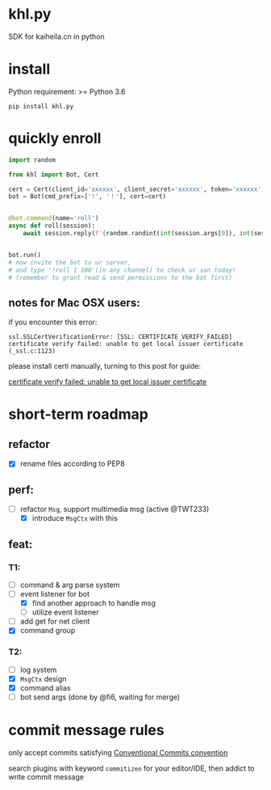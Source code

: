 # khl.py

SDK for kaiheila.cn in python

# install

Python requirement: >= Python 3.6

```shell
pip install khl.py
```

# quickly enroll

```python
import random

from khl import Bot, Cert

cert = Cert(client_id='xxxxxx', client_secret='xxxxxx', token='xxxxxx')
bot = Bot(cmd_prefix=['!', '！'], cert=cert)


@bot.command(name='roll')
async def roll(session):
    await session.reply(f'{random.randint(int(session.args[0]), int(session.args[1]))}')


bot.run()
# now invite the bot to ur server,
# and type '!roll 1 100'(in any channel) to check ur san today!
# (remember to grant read & send permissions to the bot first)
```

## notes for Mac OSX users:

if you encounter this error:

```
ssl.SSLCertVerificationError: [SSL: CERTIFICATE_VERIFY_FAILED] certificate verify failed: unable to get local issuer certificate (_ssl.c:1123)
```

please install certi manually, turning to this post for guide:

[certificate verify failed: unable to get local issuer certificate](https://stackoverflow.com/a/58525755)

# short-term roadmap

## refactor

- [x] rename files according to PEP8

## perf:

- [ ] refactor `Msg`, support multimedia msg (active @TWT233)
    - [x] introduce `MsgCtx` with this

## feat:

### T1:

- [ ] command & arg parse system
- [ ] event listener for bot
    - [x] find another approach to handle msg
    - [ ] utilize event listener
- [ ] add get for net client
- [x] command group

### T2:

- [ ] log system
- [x] `MsgCtx` design
- [x] command alias
- [ ] bot send args (done by @fi6, waiting for merge)

# commit message rules

only accept commits satisfying [Conventional Commits convention](https://github.com/commitizen/cz-cli)

search plugins with keyword `commitizen` for your editor/IDE, then addict to write commit message
